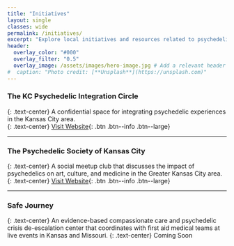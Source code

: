 ```yaml
---
title: "Initiatives"
layout: single
classes: wide
permalink: /initiatives/
excerpt: "Explore local initiatives and resources related to psychedelic integration, community, and care."
header:
  overlay_color: "#000"
  overlay_filter: "0.5"
  overlay_image: /assets/images/hero-image.jpg # Add a relevant header image
#  caption: "Photo credit: [**Unsplash**](https://unsplash.com)"
---
```


### The KC Psychedelic Integration Circle
{: .text-center}
A confidential space for integrating psychedelic experiences in the Kansas City area.  
{: .text-center}
[Visit Website](https://kc-psychedelic.com){: .btn .btn--info .btn--large}

---

### The Psychedelic Society of Kansas City
{: .text-center}
A social meetup club that discusses the impact of psychedelics on art, culture, and medicine in the Greater Kansas City area.  
{: .text-center}
[Visit Website](https://psychedelickc.org){: .btn .btn--info .btn--large}

---
### Safe Journey
{: .text-center}
An evidence-based compassionate care and psychedelic crisis de-escalation center that coordinates with first aid medical teams at live events in Kansas and Missouri.
{: .text-center}
<span class="btn btn--disabled btn--large">Coming Soon</span>
